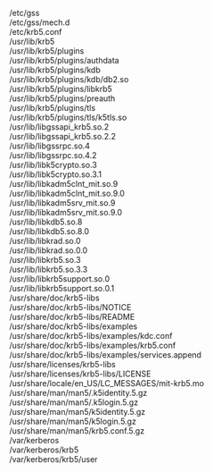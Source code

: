 /etc/gss  
/etc/gss/mech.d  
/etc/krb5.conf  
/usr/lib/krb5  
/usr/lib/krb5/plugins  
/usr/lib/krb5/plugins/authdata  
/usr/lib/krb5/plugins/kdb  
/usr/lib/krb5/plugins/kdb/db2.so  
/usr/lib/krb5/plugins/libkrb5  
/usr/lib/krb5/plugins/preauth  
/usr/lib/krb5/plugins/tls  
/usr/lib/krb5/plugins/tls/k5tls.so  
/usr/lib/libgssapi\_krb5.so.2  
/usr/lib/libgssapi\_krb5.so.2.2  
/usr/lib/libgssrpc.so.4  
/usr/lib/libgssrpc.so.4.2  
/usr/lib/libk5crypto.so.3  
/usr/lib/libk5crypto.so.3.1  
/usr/lib/libkadm5clnt\_mit.so.9  
/usr/lib/libkadm5clnt\_mit.so.9.0  
/usr/lib/libkadm5srv\_mit.so.9  
/usr/lib/libkadm5srv\_mit.so.9.0  
/usr/lib/libkdb5.so.8  
/usr/lib/libkdb5.so.8.0  
/usr/lib/libkrad.so.0  
/usr/lib/libkrad.so.0.0  
/usr/lib/libkrb5.so.3  
/usr/lib/libkrb5.so.3.3  
/usr/lib/libkrb5support.so.0  
/usr/lib/libkrb5support.so.0.1  
/usr/share/doc/krb5-libs  
/usr/share/doc/krb5-libs/NOTICE  
/usr/share/doc/krb5-libs/README  
/usr/share/doc/krb5-libs/examples  
/usr/share/doc/krb5-libs/examples/kdc.conf  
/usr/share/doc/krb5-libs/examples/krb5.conf  
/usr/share/doc/krb5-libs/examples/services.append  
/usr/share/licenses/krb5-libs  
/usr/share/licenses/krb5-libs/LICENSE  
/usr/share/locale/en\_US/LC\_MESSAGES/mit-krb5.mo  
/usr/share/man/man5/.k5identity.5.gz  
/usr/share/man/man5/.k5login.5.gz  
/usr/share/man/man5/k5identity.5.gz  
/usr/share/man/man5/k5login.5.gz  
/usr/share/man/man5/krb5.conf.5.gz  
/var/kerberos  
/var/kerberos/krb5  
/var/kerberos/krb5/user  
